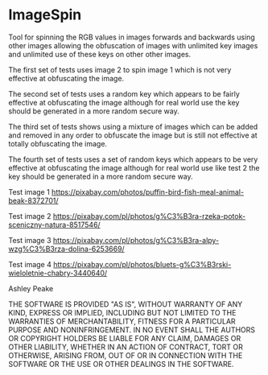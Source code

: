 # ImageSpin
Tool for spinning the RGB values in images forwards and backwards using 
other images allowing the obfuscation of images with unlimited key images 
and unlimited use of these keys on other other images.

The first set of tests uses image 2 to spin image 1 which is not very 
effective at obfuscating the image.

The second set of tests uses a random key which appears to be fairly 
effective at obfuscating the image although for real world use the key 
should be generated in a more random secure way.

The third set of tests shows using a mixture of images which can be 
added and removed in any order to obfuscate the image but is still 
not effective at totally obfuscating the image.

The fourth set of tests uses a set of random keys which appears to be 
very effective at obfuscating the image although for real world use like 
test 2 the key should be generated in a more random secure way.

Test image 1 https://pixabay.com/photos/puffin-bird-fish-meal-animal-beak-8372701/

Test image 2 https://pixabay.com/pl/photos/g%C3%B3ra-rzeka-potok-sceniczny-natura-8517546/

Test image 3 https://pixabay.com/pl/photos/g%C3%B3ra-alpy-wzg%C3%B3rza-dolina-6253669/

Test image 4 https://pixabay.com/pl/photos/bluets-g%C3%B3rski-wieloletnie-chabry-3440640/

Ashley Peake 

THE SOFTWARE IS PROVIDED "AS IS", WITHOUT WARRANTY OF ANY KIND, EXPRESS OR
IMPLIED, INCLUDING BUT NOT LIMITED TO THE WARRANTIES OF MERCHANTABILITY,
FITNESS FOR A PARTICULAR PURPOSE AND NONINFRINGEMENT. IN NO EVENT SHALL THE
AUTHORS OR COPYRIGHT HOLDERS BE LIABLE FOR ANY CLAIM, DAMAGES OR OTHER
LIABILITY, WHETHER IN AN ACTION OF CONTRACT, TORT OR OTHERWISE, ARISING FROM,
OUT OF OR IN CONNECTION WITH THE SOFTWARE OR THE USE OR OTHER DEALINGS IN THE
SOFTWARE.
